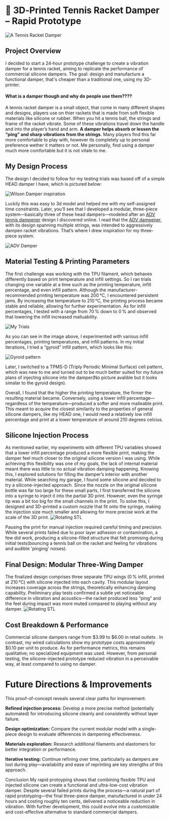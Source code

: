 # 🎾 3D‑Printed Tennis Racket Damper – Rapid Prototype
![A Tennis Racket Damper](images/tenis-dampener-700x525-540040968.jpg)
## Project Overview
I decided to start a 24‑hour prototype challenge to create a vibration damper for a tennis racket, aiming to replicate the performance of commercial silicone dampers. The goal: design and manufacture a functional damper, that's cheaper than a traditional one, using my 3D-printer.

#### **What is a damper though and why do people use them????**

A tennis racket damper is a small object, that come in many different shapes and designs, players use on thier rackets that is made from soft flexible materials like silicone or rubber. When you hit a tennis ball, the strings and frame of the racket vibrate. Some of these vibrations travel down the handle and into the player’s hand and arm. **A damper helps absorb or lessen the “ping” and sharp vibrations from the strings**. Many players find this far more comfortable to play with, however its completely up to personal preference wether it matters or not. Me personally, find using a damper much more comfortable but it is not vitale to me.

## My Design Process
The design I decided to follow for my testing trials was based off of a simple HEAD damper I have, which is pictured below:

![Wilson Damper inspiration](images/id-11134207-7r991-lome3311m72y4f-616082508.png)

Luckily this was easy to 3d model and helped me with my self-assigned time constraints. Later, you’ll see that I developed a modular, three-piece system—basically three of these head dampers—modeled after an [ADV tennis dampener](https://www.amazon.com/ADV-Tennis-Vibration-Absorbers-Technology/dp/B079R5PFKF?crid=2HOLDI99ZP8LE&dib=eyJ2IjoiMSJ9.nrf1_I_wBt4OMJR2QmMHFwiyHComH2TPeKWDk4HgCgaqgOa9e66G0WJ9m1hWSQ3CxNUOMamsThspIAVutDxP4-xiRcyWU4JpfraR9oxB_3m1eg4uy1FRydYfywwREzE3Nco303d9aOJsF7Huzspe-Yq91A3zEsG1ZFTx22mkbA5deWTQAxXfYtTgLyqdxHDKI-ia9cl6NL2I1Ka8e1BHbFXZWELs-TxzsSDZHAlHO8AJdQzs2_fZp7B_67NdX26NwRDYhpJiOKYL72Pn8q1wQ8dd0MP6utpUf1SkKi7tU2A.dKvL05d-yMK-eiL2FwurFMbQuPTEdOb1-8-ebDnk9N0&dib_tag=se&keywords=tennis%2Bdamper&qid=1749863405&sprefix=tennis%2Bdamper%2Caps%2C123&sr=8-17&th=1) design I discovered online. I read that the [ADV dampener](https://www.amazon.com/ADV-Tennis-Vibration-Absorbers-Technology/dp/B079R5PFKF?crid=2HOLDI99ZP8LE&dib=eyJ2IjoiMSJ9.nrf1_I_wBt4OMJR2QmMHFwiyHComH2TPeKWDk4HgCgaqgOa9e66G0WJ9m1hWSQ3CxNUOMamsThspIAVutDxP4-xiRcyWU4JpfraR9oxB_3m1eg4uy1FRydYfywwREzE3Nco303d9aOJsF7Huzspe-Yq91A3zEsG1ZFTx22mkbA5deWTQAxXfYtTgLyqdxHDKI-ia9cl6NL2I1Ka8e1BHbFXZWELs-TxzsSDZHAlHO8AJdQzs2_fZp7B_67NdX26NwRDYhpJiOKYL72Pn8q1wQ8dd0MP6utpUf1SkKi7tU2A.dKvL05d-yMK-eiL2FwurFMbQuPTEdOb1-8-ebDnk9N0&dib_tag=se&keywords=tennis%2Bdamper&qid=1749863405&sprefix=tennis%2Bdamper%2Caps%2C123&sr=8-17&th=1), with its design spanning multiple strings, was intended to aggressively dampen racket vibrations. That’s where I drew inspiration for my three-piece system.

![ADV Damper](images/adv.png)


## Material Testing & Printing Parameters
The first challenge was working with the TPU filament, which behaves differently based on print temperature and infill settings. So I ran trials changing one variable at a time such as the printing temperature, infill percentage, and even infill pattern. Although the manufacturer-recommended printing temperature was 200 °C, I encountered persistent jams. By increasing the temperature to 210 °C, the printing process became stable and reliable, allowing for further experimentation. As for infill percentages, I tested with a range from 70 % down to 0 % and observed that lowering the infill increased malluability.

![My Trials](images/IMG_0321.jpg)

As you can see in the image above, I experimented with various infill percentages, printing temperatures, and infill patterns. In my initial iterations, I tried a “gyroid” infill pattern, which looks like this: 

![Gyroid pattern](images/maxresdefault-3922872228.jpg)

Later, I switched to a TPMS-D (Triply Periodic Minimal Surface) cell pattern, which was new to me and turned out to be much better suited for my future plans of injecting silicone into the damper(No picture avalible but it looks simalar to the gyroid design).

Overall, I found that the higher the printing temperature, the firmer the resulting material became. Conversely, using a lower infill percentage—regardless of the temperature—produced a softer and more malleable print. This meant to acquire the closest similarity to the properties of general silicone dampers, like my HEAD one, I would need a relatively low infill percentage and print at a lower temperature of around 210 degrees celcius.

## Silicone Injection Process
As mentioned earlier, my experiments with different TPU variables showed that a lower infill percentage produced a more flexible print, making the damper feel much closer to the original silicone version I was using. While achieving this flexibility was one of my goals, the lack of internal material meant there was little to no actual vibration damping happening. Knowing this, I explored solutions for filling the damper’s interior with another material. While searching my garage, I found some silicone and decided to try a silicone-injected approach. Since the nozzle on the original silicone bottle was far too large for these small parts, I first transferred the silicone into a syringe to inject it into the partial 3D print. However, even the syringe tip was a bit too big for the small channels in the print. To solve this, I designed and 3D-printed a custom nozzle that fit onto the syringe, making the injection size much smaller and allowing for more precise work at the scale of the 3D print. 
![Rotating STL](images/ImageToStl.com_syringe+jawn.stl.gif)

Pausing the print for manual injection required careful timing and precision. While several prints failed due to poor layer adhesion or contamination, a few did work, producing a silicone-filled structure that felt promising during initial tests(bouncing a tennis ball on the racket and feeling for vibrations and audible 'pinging' noises).

## Final Design: Modular Three-Wing Damper
The finalized design comprises three separate TPU wings (0 % infill, printed at 210 °C) with silicone injected into each cavity. This modular layout increases coverage across the strings, theoretically enhancing damping capability. Preliminary play tests confirmed a subtle yet noticeable difference in vibration and acoustics—the racket produced less “ping” and the feel during impact was more muted compared to playing without any damper.
![Rotating STL](images/ImageToStl.com_wilson+jawn+v2.stl.gif)

## Cost Breakdown & Performance
Commercial silicone dampers range from $3.99 to $6.00 in retail outlets . In contrast, my wired calculations show my prototype costs approximately $0.10 per unit to produce. As for performance metrics, this remains qualitative; no specialized equipment was used. However, from personal testing, the silicone-injected prototype reduced vibration in a perceivable way, at least compared to using no damper.

# Future Directions & Improvements
This proof-of-concept reveals several clear paths for improvement:

**Refined injection process:** Develop a more precise method (potentially automated) for introducing silicone cleanly and consistently without layer failure.

**Design optimization:** Compare the current modular model with a single-piece design to evaluate differences in dampening effectiveness.

**Materials exploration:** Research additional filaments and elastomers for better integration or performance.

**Iterative testing:** Continue refining over time, particularly as dampers are lost during play—availability and ease of reprinting are key strengths of this approach.

Conclusion
My rapid protoyping shows that combining flexible TPU and injected silicone can create a functional and ultra-low-cost vibration damper. Despite several failed prints during the process—a natural part of rapid prototyping—the final three-piece damper, manufactured in under 24 hours and costing roughly ten cents, delivered a noticeable reduction in vibration. With further development, this could evolve into a customizable and cost-effective alternative to standard commercial dampers.

